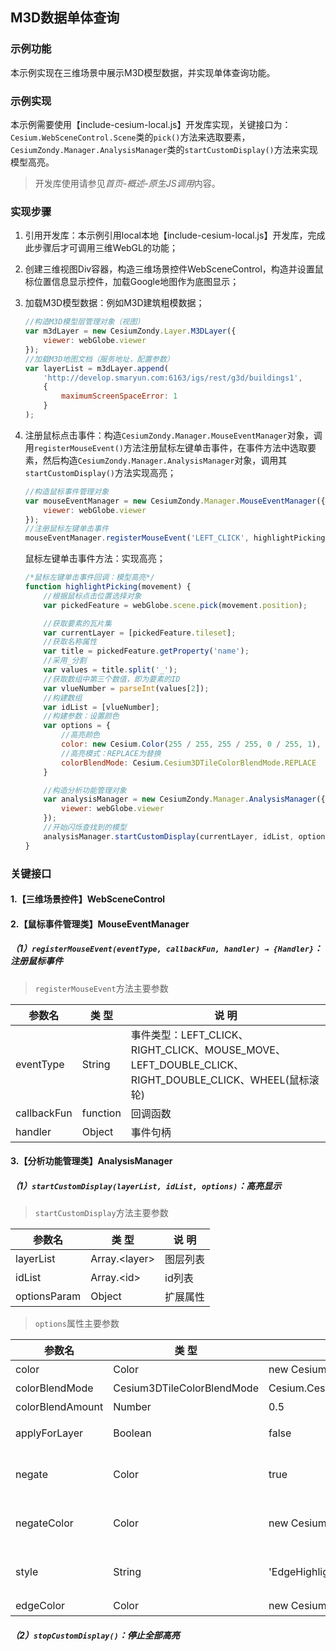 ## M3D数据单体查询

### 示例功能

本示例实现在三维场景中展示M3D模型数据，并实现单体查询功能。

### 示例实现

本示例需要使用【include-cesium-local.js】开发库实现，关键接口为：`Cesium.WebSceneControl.Scene`类的`pick()`方法来选取要素，`CesiumZondy.Manager.AnalysisManager`类的`startCustomDisplay()`方法来实现模型高亮。

> 开发库使用请参见*首页-概述-原生JS调用*内容。

### 实现步骤

1. 引用开发库：本示例引用local本地【include-cesium-local.js】开发库，完成此步骤后才可调用三维WebGL的功能；

2. 创建三维视图Div容器，构造三维场景控件WebSceneControl，构造并设置鼠标位置信息显示控件，加载Google地图作为底图显示；

3. 加载M3D模型数据：例如M3D建筑粗模数据；

    ``` javascript
    //构造M3D模型层管理对象（视图）
    var m3dLayer = new CesiumZondy.Layer.M3DLayer({
        viewer: webGlobe.viewer
    });
    //加载M3D地图文档（服务地址，配置参数）
    var layerList = m3dLayer.append(
        'http://develop.smaryun.com:6163/igs/rest/g3d/buildings1',
        {
            maximumScreenSpaceError: 1
        }
    );
    ```

4. 注册鼠标点击事件：构造`CesiumZondy.Manager.MouseEventManager`对象，调用`registerMouseEvent()`方法注册鼠标左键单击事件，在事件方法中选取要素，然后构造`CesiumZondy.Manager.AnalysisManager`对象，调用其`startCustomDisplay()`方法实现高亮；

    ``` javascript
    //构造鼠标事件管理对象
    var mouseEventManager = new CesiumZondy.Manager.MouseEventManager({
        viewer: webGlobe.viewer
    });
    //注册鼠标左键单击事件
    mouseEventManager.registerMouseEvent('LEFT_CLICK', highlightPicking);
    ```

    鼠标左键单击事件方法：实现高亮；

    ``` javascript
    /*鼠标左键单击事件回调：模型高亮*/
    function highlightPicking(movement) {
        //根据鼠标点击位置选择对象
        var pickedFeature = webGlobe.scene.pick(movement.position);

        //获取要素的瓦片集
        var currentLayer = [pickedFeature.tileset];
        //获取名称属性
        var title = pickedFeature.getProperty('name');
        //采用_分割
        var values = title.split('_');
        //获取数组中第三个数值，即为要素的ID
        var vlueNumber = parseInt(values[2]);
        //构建数组
        var idList = [vlueNumber];
        //构建参数：设置颜色
        var options = {
            //高亮颜色
            color: new Cesium.Color(255 / 255, 255 / 255, 0 / 255, 1),
            //高亮模式：REPLACE为替换
            colorBlendMode: Cesium.Cesium3DTileColorBlendMode.REPLACE
        }

        //构造分析功能管理对象
        var analysisManager = new CesiumZondy.Manager.AnalysisManager({
            viewer: webGlobe.viewer
        });
        //开始闪烁查找到的模型
        analysisManager.startCustomDisplay(currentLayer, idList, options);
    }
    ```

### 关键接口

#### 1.【三维场景控件】WebSceneControl

#### 2.【鼠标事件管理类】MouseEventManager

##### （1）`registerMouseEvent(eventType, callbackFun, handler) → {Handler}`：注册鼠标事件

> `registerMouseEvent`方法主要参数

|参数名|类 型|说 明|
|-|-|-|
|eventType|String|事件类型：LEFT_CLICK、RIGHT_CLICK、MOUSE_MOVE、LEFT_DOUBLE_CLICK、RIGHT_DOUBLE_CLICK、WHEEL(鼠标滚轮)|
|callbackFun|function|回调函数|
|handler|Object|事件句柄|

#### 3.【分析功能管理类】AnalysisManager

##### （1）`startCustomDisplay(layerList, idList, options)`：高亮显示

> `startCustomDisplay`方法主要参数

|参数名|类 型|说 明|
|-|-|-|
|layerList|Array.\<layer>|图层列表|
|idList|Array.\<id>|id列表|
|optionsParam|Object|扩展属性|

> `options`属性主要参数

|参数名|类 型|默认值|说 明|
|-|-|-|-|
|color|Color|new Cesium.Color(1.0,0,0,0.5)|（可选）高亮颜色|
|colorBlendMode|Cesium3DTileColorBlendMode|Cesium.Cesium3DTileColorBlendMode.HIGHLIGHT|（可选）高亮模式|
|colorBlendAmount|Number|0.5|（可选）混合系数|
|applyForLayer|Boolean|false|（可选）是否应用至图层|
|negate|Color|true|（可选）是否取反 ——意思是除了id列表中的要素应用color|
|negateColor|Color|new Cesium.Color.WHITE|（可选）取反的颜色 只有在negate=true 的时候才起作用|
|style|String|'EdgeHighlight'|（可选）高亮模式//'EdgeHighlight'高亮+描边 'Edge'//描边|
|edgeColor|Color|new Cesium.Color(0, 0, 1,1.0)|（可选）默认红色|

##### （2）`stopCustomDisplay()`：停止全部高亮
